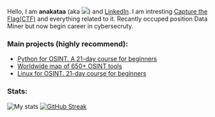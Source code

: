 Hello, I am **anakataa** (aka <a target="_blank" href="https://x.com/qualitestahol1c" title="My Twitter"><img src="https://img.shields.io/badge/-@qualitestahol1c-1ca0f1?style=flat-square&labelColor=1ca0f1&logo=twitter&logoColor=white&link=https://x.com/qualitestahol1c"></a>) and [LinkedIn](https://www.linkedin.com/in/kirill-staroshchuk-08177b210/). I am intresting [Capture the Flag(CTF)](https://ctftime.org/) and everything related to it. Recantly occuped position Data Miner but now begin career in cybersecruty. 

### Main projects (highly recommend):

- [Python for OSINT. A 21-day course for beginners](https://github.com/anakataa/python-for-OSINT-21-days)
- [Worldwide map of 650+ OSINT tools](https://github.com/anakataa/osintmap)
- [Linux for OSINT. 21-day course for beginners](https://github.com/anakataa/linux-for-OSINT-21-day)

### Stats:
![My stats](https://github-readme-stats.vercel.app/api?username=anakataa&count_private=true&show_icons=true&theme=dark)
[![GitHub Streak](http://github-readme-streak-stats.herokuapp.com?user=anakataa&theme=react)](https://git.io/streak-stats)
